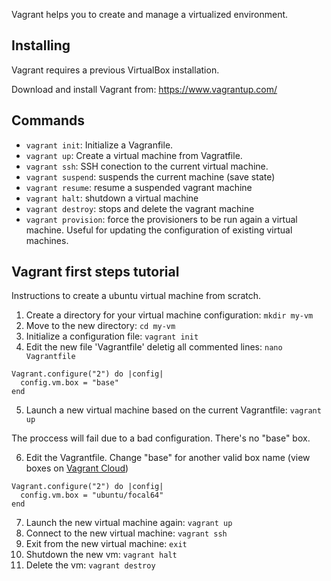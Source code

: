 Vagrant helps you to create and manage a virtualized environment.

## Installing

Vagrant requires a previous VirtualBox installation. 

Download and install Vagrant from: https://www.vagrantup.com/

## Commands

* `vagrant init`: Initialize a Vagranfile.
* `vagrant up`: Create a virtual machine from Vagratfile.
* `vagrant ssh`: SSH conection to the current virtual machine.
* `vagrant suspend`: suspends the current machine (save state)
* `vagrant resume`: resume a suspended vagrant machine
* `vagrant halt`: shutdown a virtual machine
* `vagrant destroy`: stops and delete the vagrant machine
* `vagrant provision`: force the provisioners to be run again a virtual machine. Useful for updating the configuration of existing virtual machines. 

## Vagrant first steps tutorial

Instructions to create a ubuntu virtual machine from scratch.

1. Create a directory for your virtual machine configuration: `mkdir my-vm`
2. Move to the new directory: `cd my-vm`
3. Initialize a configuration file: `vagrant init`
4. Edit the new file 'Vagrantfile' deletig all commented lines: `nano Vagrantfile`
```
Vagrant.configure("2") do |config|
  config.vm.box = "base"
end
```
5. Launch a new virtual machine based on the current Vagrantfile: `vagrant up`

The proccess will fail due to a bad configuration. There's no "base" box.

6. Edit the Vagrantfile. Change "base" for another valid box name (view boxes on [Vagrant Cloud](https://app.vagrantup.com/boxes/search))
```
Vagrant.configure("2") do |config|
  config.vm.box = "ubuntu/focal64"
end
```
7. Launch the new virtual machine again: `vagrant up`
8. Connect to the new virtual machine: `vagrant ssh`
9. Exit from the new virtual machine: `exit`
10. Shutdown the new vm: `vagrant halt`
11. Delete the vm: `vagrant destroy`
